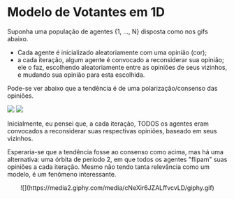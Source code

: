 # Modelo de Votantes em 1D 

Suponha uma população de agentes {1, ..., N} disposta como nos gifs abaixo. 
* Cada agente é inicializado aleatoriamente com uma opinião (cor); 
* a cada iteração, algum agente é convocado a reconsiderar sua opinião; ele o faz, escolhendo aleatoriamente entre as opiniões de seus vizinhos, e mudando sua opinião para esta escolhida.

Pode-se ver abaixo que a tendência é de uma polarização/consenso das opiniões.

![](https://media4.giphy.com/media/QYkQ00pFTlWKq52qyh/giphy.gif)
![](https://media1.giphy.com/media/cNeAntF728Caa3t1EF/giphy.gif)

Inicialmente, eu pensei que, a cada iteração, TODOS os agentes eram convocados a reconsiderar suas respectivas opiniões, baseado em seus vizinhos. 

Esperaria-se que a tendência fosse ao consenso como acima, mas há uma alternativa: uma órbita de período 2, em que todos os agentes "flipam" suas opiniões a cada iteração. Mesmo não tendo tanta relevância como um modelo, é um fenômeno interessante.

<p align="center">
  ![](https://media2.giphy.com/media/cNeXir6JZALffvcvLD/giphy.gif)
</p>

